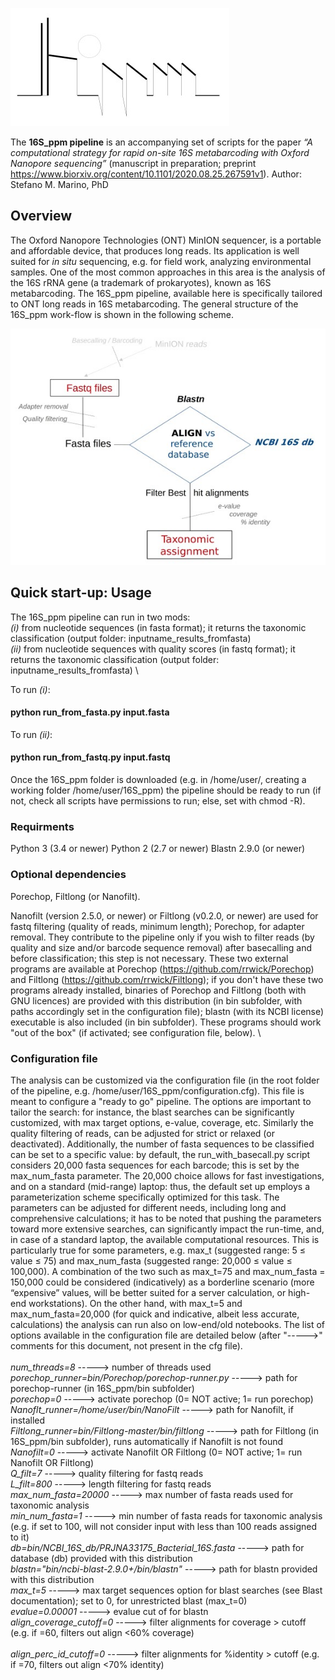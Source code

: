 
![Test Image 1](img/logo_temp0.jpg)

The  **16S_ppm pipeline** is an accompanying set of scripts for the paper *“A computational strategy for rapid on-site 16S metabarcoding with Oxford Nanopore sequencing”* (manuscript in preparation; preprint https://www.biorxiv.org/content/10.1101/2020.08.25.267591v1). 
Author: Stefano M. Marino, PhD


## Overview

The Oxford Nanopore Technologies (ONT) MinION sequencer, is a portable and affordable device, that produces long reads. Its application is well suited for *in situ* sequencing, e.g. for field work, analyzing environmental samples. One of the most common approaches in this area is the analysis of the 16S rRNA gene (a trademark of prokaryotes), known as 16S metabarcoding. The  16S_ppm pipeline, available here is specifically tailored to ONT long reads in 16S metabarcoding. The general structure of the 16S_ppm work-flow is shown in the following scheme. 

![Test Image 2](img/Img_pipe_v3.jpeg)
 

## Quick start-up: Usage
The 16S_ppm pipeline can run in two mods: 
\
*(i)* from nucleotide sequences (in fasta format); it returns the taxonomic classification (output folder: inputname_results_fromfasta)
\
*(ii)* from nucleotide sequences with quality scores (in fastq format); it returns the taxonomic classification (output folder: inputname_results_fromfasta)
\

To run *(i)*: 
#### python run_from_fasta.py input.fasta    

To run *(ii)*:
#### python run_from_fastq.py input.fastq 
  
Once the 16S_ppm folder is downloaded (e.g. in /home/user/, creating a working folder /home/user/16S_ppm) the pipeline should be ready to run (if not, check all scripts have permissions to run; else, set with chmod -R).

### Requirments
Python 3 (3.4 or newer)
Python 2 (2.7 or newer)
Blastn 2.9.0 (or newer)

### Optional dependencies 
Porechop, Filtlong (or Nanofilt). 

Nanofilt (version 2.5.0, or newer) or Filtlong (v0.2.0, or newer) are used for fastq filtering (quality of reads, minimum length); Porechop, for adapter removal. They contribute to the pipeline only if you wish to filter reads (by quality and size and/or barcode sequence removal) after basecalling and before classification; this step is not necessary. These two external programs are available at Porechop (https://github.com/rrwick/Porechop) and Filtlong (https://github.com/rrwick/Filtlong); if you don't have these two programs already installed, binaries of Porechop and Filtlong (both with GNU licences) are provided with this distribution (in bin subfolder, with paths accordingly set in the configuration file); blastn (with its NCBI license) executable is also included (in bin subfolder). These programs should work "out of the box" (if activated; see configuration file, below).
\


### Configuration file 
The analysis can be customized via the configuration file (in the root folder of the pipeline, e.g. /home/user/16S_ppm/configuration.cfg). This file is meant to configure a "ready to go" pipeline.
The options are important to tailor the search: for instance, the blast searches can be significantly customized, with max target options, e-value, coverage, etc. Similarly the quality filtering of reads, can be adjusted for strict or relaxed (or deactivated). Additionally, the number of fasta sequences to be classified can be set to a specific value: by default, the run_with_basecall.py script considers 20,000 fasta sequences for each barcode; this is set by the max_num_fasta parameter. The 20,000 choice allows for fast investigations, and on a standard (mid-range) laptop: thus, the default set up employs a parameterization scheme specifically optimized for this task. The parameters can be adjusted for different needs, including long and comprehensive calculations; it has to be noted that pushing the parameters toward more extensive searches, can significantly impact the run-time, and, in case of a standard laptop, the available computational resources. This is particularly true for some parameters, e.g.  max_t  (suggested range:  5 ≤ value  ≤ 75) and max_num_fasta (suggested range:  20,000 ≤ value ≤ 100,000). A combination of the two such as max_t=75 and max_num_fasta = 150,000 could be considered (indicatively) as a borderline scenario (more “expensive” values, will  be better suited for a server calculation, or high-end workstations). On the other hand, with max_t=5 and max_num_fasta=20,000 (for quick and indicative, albeit less accurate, calculations) the analysis can run also on low-end/old notebooks.
The list of options available in the configuration file are detailed below (after "----->" comments for this document, not present in the cfg file). 
\
\
*num_threads=8*  -----> number of threads used 
\
*porechop_runner=bin/Porechop/porechop-runner.py*      -----> path for porechop-runner (in 16S_ppm/bin subfolder)
\
*porechop=0*   -----> activate porechop (0= NOT active; 1= run porechop)
\
*Nanoflt_runner=/home/user/bin/NanoFilt* -----> path for Nanofilt, if installed
\
*Filtlong_runner=bin/Filtlong-master/bin/filtlong*	-----> path for Filtlong (in 16S_ppm/bin subfolder), runs automatically if Nanofilt is not found
\
*Nanofilt=0*	  -----> activate Nanofilt OR Filtlong (0= NOT active; 1= run Nanofilt OR Filtlong)
\
*Q_filt=7*		  -----> quality filtering for fastq reads 
\
*L_filt=800*	  -----> length filtering for fastq reads
\
*max_num_fasta=20000*   -----> max number of fasta reads used for taxonomic analysis
\
*min_num_fasta=1*   -----> min number of fasta reads for taxonomic analysis (e.g. if set to 100, will not consider input with less than 100 reads assigned to it)
\
*db=bin/NCBI_16S_db/PRJNA33175_Bacterial_16S.fasta* -----> path for database (db) provided with this distribution
\
*blastn="bin/ncbi-blast-2.9.0+/bin/blastn"* -----> path for blastn provided with this distribution
\
*max_t=5*	-----> max target sequences option for blast searches (see Blast documentation); set to 0, for unrestricted blast (max_t=0)
\
*evalue=0.00001*	-----> evalue cut of for blastn
\
*align_coverage_cutoff=0* -----> filter alignments for coverage > cutoff (e.g. if =60, filters out align <60% coverage)		
\
*align_perc_id_cutoff=0* -----> filter alignments for %identity > cutoff (e.g. if =70, filters out align <70% identity)

